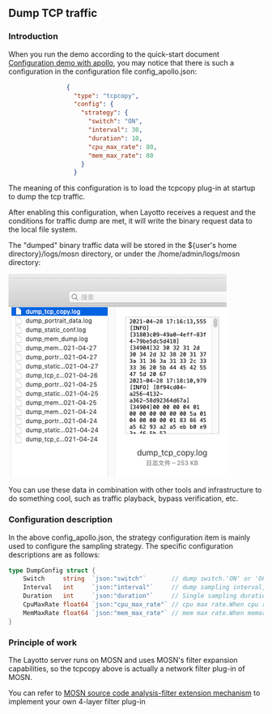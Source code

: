 ## Dump TCP traffic

### Introduction

When you run the demo according to the quick-start document [Configuration demo with apollo](en/start/configuration/start-apollo.md), you may notice that there is such a configuration in the configuration file config_apollo.json:
```json
                {
                  "type": "tcpcopy",
                  "config": {
                    "strategy": {
                      "switch": "ON",
                      "interval": 30,
                      "duration": 10,
                      "cpu_max_rate": 80,
                      "mem_max_rate": 80
                    }
                  }
```
The meaning of this configuration is to load the tcpcopy plug-in at startup to dump the tcp traffic.

After enabling this configuration, when Layotto receives a request and the conditions for traffic dump are met, it will write the binary request data to the local file system.

The "dumped" binary traffic data will be stored in the ${user's home directory}/logs/mosn directory, or under the /home/admin/logs/mosn directory:

![img.png](../../../img/tcp_dump.png)

You can use these data in combination with other tools and infrastructure to do something cool, such as traffic playback, bypass verification, etc.

### Configuration description

In the above config_apollo.json, the strategy configuration item is mainly used to configure the sampling strategy. The specific configuration descriptions are as follows:

```go
type DumpConfig struct {
	Switch     string  `json:"switch"`       // dump switch.'ON' or 'OFF'
	Interval   int     `json:"interval"`     // dump sampling interval, unit: second
	Duration   int     `json:"duration"`     // Single sampling duration,unit: second
	CpuMaxRate float64 `json:"cpu_max_rate"` // cpu max rate.When cpu rate bigger than this threshold,dump function will be fused
	MemMaxRate float64 `json:"mem_max_rate"` // mem max rate.When memory rate bigger than this threshold,dump function will be fused
}
```

### Principle of work

The Layotto server runs on MOSN and uses MOSN's filter expansion capabilities, so the tcpcopy above is actually a network filter plug-in of MOSN.

You can refer to [MOSN source code analysis-filter extension mechanism](https://mosn.io/blog/code/mosn-filters/) to implement your own 4-layer filter plug-in